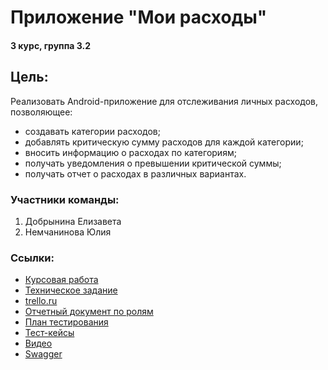 # Приложение "Мои расходы"
#### 3 курс, группа 3.2
## Цель: 
Реализовать Android-приложение для отслеживания личных расходов, позволяющее:
- создавать категории расходов;
- добавлять критическую сумму расходов для каждой категории;
- вносить информацию о расходах по категориям;
- получать уведомления о превышении критической суммы;
- получать отчет о расходах в различных вариантах. 	 
### Участники команды:
1. Добрынина Елизавета
2. Немчанинова Юлия

### Ссылки:
- [Курсовая работа](https://github.com/liza-dobrynina/MyCosts/blob/master/Документация/Курсовая%20работа.docx)
- [Техническое задание](https://github.com/liza-dobrynina/MyCosts/blob/master/Документация/ТЗ.docx)
- [trello.ru](https://trello.com/b/iNYpPDFK/приложение-мои-расходы>)
- [Отчетный документ по ролям](https://github.com/liza-dobrynina/MyCosts/blob/master/Документация/Отчетный%20документ%20по%20ролям.docx)
- [План тестирования](https://github.com/liza-dobrynina/MyCosts/blob/master/Документация/План%20тестирования.docx)
- [Тест-кейсы](https://github.com/liza-dobrynina/MyCosts/blob/master/Документация/ТестКейсы.xlsx)
- [Видео](https://drive.google.com/open?id=1S2haa6A-gyx8zYf08Rgja4eaXWIopESe)
- [Swagger](http://157.230.20.13:5000/docs)
